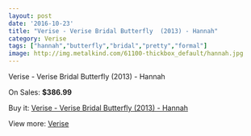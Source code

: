 ```yaml
---
layout: post
date: '2016-10-23'
title: "Verise - Verise Bridal Butterfly  (2013) - Hannah"
category: Verise
tags: ["hannah","butterfly","bridal","pretty","formal"]
image: http://img.metalkind.com/61100-thickbox_default/hannah.jpg
---
```

Verise - Verise Bridal Butterfly  (2013) - Hannah

On Sales: **$386.99**
<a href="https://www.metalkind.com/en/verise/6837-hannah.html"><amp-img layout="responsive" width="600" height="600" src="//img.metalkind.com/61100-thickbox_default/hannah.jpg" alt="Verise - Verise Bridal Butterfly  (2013) - Hannah 0" /></a>
<a href="https://www.metalkind.com/en/verise/6837-hannah.html"><amp-img layout="responsive" width="600" height="600" src="//img.metalkind.com/61101-thickbox_default/hannah.jpg" alt="Verise - Verise Bridal Butterfly  (2013) - Hannah 1" /></a>
<a href="https://www.metalkind.com/en/verise/6837-hannah.html"><amp-img layout="responsive" width="600" height="600" src="//img.metalkind.com/61102-thickbox_default/hannah.jpg" alt="Verise - Verise Bridal Butterfly  (2013) - Hannah 2" /></a>

Buy it: [Verise - Verise Bridal Butterfly  (2013) - Hannah](https://www.metalkind.com/en/verise/6837-hannah.html "Verise - Verise Bridal Butterfly  (2013) - Hannah")

View more: [Verise](https://www.metalkind.com/en/196-verise "Verise")